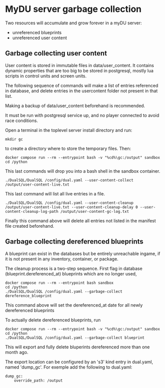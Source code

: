 # MyDU server garbage collection

Two resources will accumulate and grow forever in a myDU server:

- unreferenced blueprints
- unreferenced user content


## Garbage collecting user content

User content is stored in immutable files in data/user_content. It contains
dynamic properties that are too big to be stored in postgresql, mostly
lua scripts in control units and screen units.

The following sequence of commands will make a list of entries referenced
in database, and delete entries in the usercontent folder not present in that list.

Making a backup of data/user_content beforehand is recommended.

It must be run with postgresql service up, and no player connected to avoid
race conditions.

Open a terminal in the toplevel server install directory and run:

    mkdir gc

to create a directory where to store the temporary files. Then:

    docker compose run --rm --entrypoint bash -v "%cd%\gc:/output" sandbox
    cd /python
    
This last commands will drop you into a bash shell in the sandbox container.

    ./DualSQL/DualSQL /config/dual.yaml --user-content-collect /output/user-content-live.txt

This last command will list all live entries in a file.

    ./DualSQL/DualSQL /config/dual.yaml --user-content-cleanup /output/user-content-live.txt --user-content-cleanup-delay 0 --user-content-cleanup-log-path /output/user-content-gc-log.txt

Finally this command above will delete all entries not listed in the manifest file created beforehand.

## Garbage collecting dereferenced blueprints

A blueprint can exist in the databases but be entirely unreachable ingame, if it
is not present in any inventory, container, or package.

The cleanup process is a two-step sequence. First flag in database (blueprint.dereferenced_at)
blueprints which are no longer used,

    docker compose run --rm --entrypoint bash sandbox
    cd /python
    ./DualSQL/DualSQL /config/dual.yaml --garbage-collect dereference_blueprint

This command above will set the dereferenced_at date for all newly dereferenced blueprints

To actually delete dereferenced blueprints, run

    docker compose run --rm --entrypoint bash -v "%cd%\gc:/output" sandbox
    cd /python
    ./DualSQL/DualSQL /config/dual.yaml --garbage-collect blueprint

This will export and fully delete bluperints dereferenced more than one month ago.

The export location can be configured by an 's3' kind entry in dual.yaml, named 'dump_gc'.
For exemple add the following to dual.yaml:

    dump_gc:
        override_path: /output